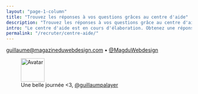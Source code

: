 ```yaml
---
layout: "page-1-column"
title: "Trouvez les réponses à vos questions grâces au centre d'aide"
description: "Trouvez les réponses à vos questions grâce au centre d'aide."
intro: "Le centre d'aide est en cours d'élaboration. Obtenez une réponse immédiate à toutes vos questions en écrivant à : "
permalink: "/recruter/centre-aide/"
---
```

<p class="text-center"><a href="mailto:guillaume@magazineduwebdesign.com">guillaume@magazineduwebdesign.com</a> &bull; <a href="https://twitter.com/MagDuWebdesign" title="Publier sur Twitter" target="_blank">@MagduWebdesign</a></p>

<figure class="text-center">
  <img class="rounded-img-d64 mod-avatar" src="{{ site.author.avatar | prepend:'https://s3-eu-west-1.amazonaws.com/mdw-images/large/' }}" alt="Avatar" width="64" height="64">
  <figcaption>Une belle journée <3, <a href="https://twitter.com/guillaumpalayer" title="Twitter @guillaumpalayer" target="_blank">@guillaumpalayer</a></figcaption>
</figure>
